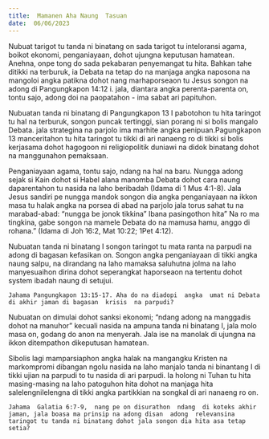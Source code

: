 ```yaml
---
title:  Mamanen Aha Naung  Tasuan
date:  06/06/2023
---
```


Nubuat  tarigot tu tanda ni binatang on sada  tarigot tu inteloransi  agama, boikot ekonomi, penganiayaan, dohot  ujungna  keputusan hamatean. Anehna,  onpe  tong  do sada pekabaran  penyemangat tu hita. Bahkan  tahe ditikki  na terburuk, ia Debata na tetap do na manjaga  angka  naposona na mangoloi  angka  patikna dohot  nang  marhaporseaon tu Jesus songon na adong di Pangungkapon 14:12 i. jala, diantara  angka perenta-parenta  on, tontu sajo,  adong doi na paopatahon  -  ima sabat ari papituhon.

Nubuatan  tanda ni binatang di Pangungkapon 13 I pabotohon  tu hita taringot tu hal  na terburuk, songon  puncak tertinggi, sian  porang  ni si bolis  mangalo  Debata. jala strategina na parjolo ima marhite  angka  penipuan.Pagungkapon 13 manceritahon tu hita taringot tu tikki di ari nanaeng  ro di tikki si bolis kerjasama dohot  hagogoon ni religiopolitik duniawi na didok binatang dohot na manggunahon  pemaksaan.

Penganiayaan  agama, tontu sajo, ndang  na  hal  na   baru. Nungga  adong  sejak si Kain dohot si Habel alana   manomba  Debata  dohot  cara naung  daparentahon  tu nasida  na  laho  beribadah (Idama di 1 Mus 4:1-8). Jala Jesus  sandiri  pe  nungga mandok  songon  dia  angka  penganiayaan na ikkon  masa  tu halak  angka  na porsea di abad  na parjolo jala torus sahat tu na marabad-abad: “nungga be jonok tikkina” Ibana  pasingothon  hita” Na ro ma tingkina, gabe songon na mamele Debata do na mamusa hamu, anggo di rohana.” (Idama di Joh 16:2, Mat 10:22; 1Pet 4:12).

Nubuatan  tanda  ni binatang I songon  taringot tu mata ranta na parpudi na adong di bagasan kefasikan on. Songon  angka  penganiayaan di tikki  angka  naung  salpu, na dirandang  na laho  mamaksa saluhutna  jolma na laho  manyesuaihon  dirina dohot seperangkat  haporseaon na tertentu dohot  system  ibadah naung di setujui.

`Jahama Pangungkapon 13:15-17. Aha do na diadopi  angka  umat ni Debata di akhir jaman di bagasan  krisis  na parpudi?`

Nubuatan on dimulai  dohot  sanksi  ekonomi; “ndang  adong na manggadis dohot  na manuhor” kecuali nasida na  ampuna tanda ni binatang I, jala molo masa on,  godang do anon na menyerah.  Jala  ise na manolak di ujungna na ikkon  ditempathon dikeputusan  hamatean.

Sibolis lagi  mamparsiaphon angka  halak  na mangangku Kristen na markompromi dibangan  ngolu nasida  na  laho manjalo tanda ni binantang I di tikki ujian  na parpudi to tu nasida di ari parpudi. Ia holong  ni Tuhan tu hita masing-masing na laho  patoguhon hita dohot na manjaga hita salelengnilelengna di tikki angka partikkian  na songkal di ari nanaeng  ro on.

`Jahama  Galatia 6:7-9,  nang pe on disurathon  ndang  di koteks akhir jaman, jala boasa ma prinsip na adong disan  adong  relevansina taringot tu tanda ni binatang dohot jala songon dia hita asa tetap setia?`